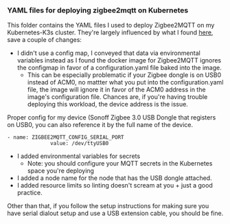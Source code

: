 ### YAML files for deploying zigbee2mqtt on Kubernetes 

This folder contains the YAML files I used to deploy Zigbee2MQTT on my Kubernetes-K3s cluster. They're largely influenced by what I found [here](https://github.com/Koenkk/zigbee2mqtt/discussions/10899), save a couple of changes:
* I didn't use a config map, I conveyed that data via environmental variables instead as I found the docker image for Zigbee2MQTT ignores the configmap in favor of a configuration.yaml file baked into the image. 
    * This can be especially problematic if your Zigbee dongle is on USB0 instead of ACM0, no mattter what you put into the configuration.yaml file, the image will ignore it in favor of the ACM0 address in the image's configuration file. Chances are, if you're having trouble deploying this workload, the device address is the issue. 

Proper config for my device (Sonoff Zigbee 3.0 USB Dongle that registers on USB0, you can also reference it by the full name of the device. 

```
- name: ZIGBEE2MQTT_CONFIG_SERIAL_PORT
              value: /dev/ttyUSB0
```

* I added environmental variables for secrets
    * Note: you should configure your MQTT secrets in the Kubernetes space you're deploying 
* I added a node name for the node that has the USB dongle attached. 
* I added resource limits so linting doesn't scream at you + just a good practice. 

Other than that, if you follow the setup instructions for making sure you have serial dialout setup and use a USB extension cable, you should be fine.

